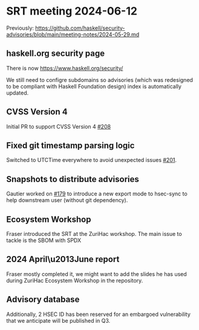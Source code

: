 # SRT meeting 2024-06-12

Previously:
https://github.com/haskell/security-advisories/blob/main/meeting-notes/2024-05-29.md

## haskell.org security page

There is now https://www.haskell.org/security/

We still need to configre subdomains so advisories (which was redesigned to be compliant with Haskell Foundation design) index is automatically updated.

## CVSS Version 4

Initial PR to support CVSS Version 4 [#208](https://github.com/haskell/security-advisories/pull/208)

## Fixed git timestamp parsing logic

Switched to UTCTime everywhere to avoid unexpected issues [#201](https://github.com/haskell/security-advisories/pull/201).

## Snapshots to distribute advisories

Gautier worked on [#179](https://github.com/haskell/security-advisories/pull/179) to introduce a new export mode to hsec-sync to help downstream user (without git dependency).

## Ecosystem Workshop

Fraser introduced the SRT at the ZuriHac workshop.
The main issue to tackle is the SBOM with SPDX

## 2024 April\u2013June report

Fraser mostly completed it, we might want to add the slides he has used during ZuriHac Ecosystem Workshop in the repository.

## Advisory database

Additionally, 2 HSEC ID has been reserved for an embargoed vulnerability that we anticipate will be published in Q3.
